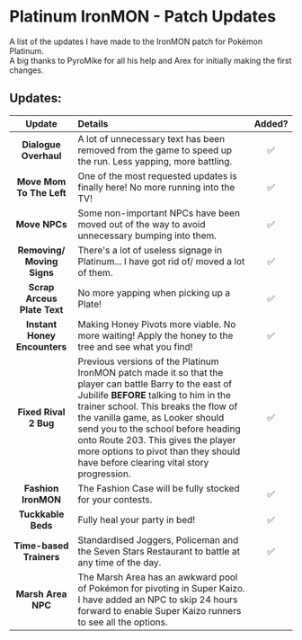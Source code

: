 # Platinum IronMON - Patch Updates
A list of the updates I have made to the IronMON patch for Pokémon Platinum.<br>A big thanks to PyroMike for all his help and Arex for initially making the first changes.
<br>
## Updates:
| **Update** | **Details** | **Added?** |
|:-:|:-|:-:|
| **Dialogue Overhaul** | A lot of unnecessary text has been removed from the game to speed up the run. Less yapping, more battling. | ✅ |
| **Move Mom To The Left** | One of the most requested updates is finally here! No more running into the TV! | ✅ |
| **Move NPCs** | Some non-important NPCs have been moved out of the way to avoid unnecessary bumping into them. | ✅ |
| **Removing/ Moving Signs** | There's a lot of useless signage in Platinum... I have got rid of/ moved a lot of them. | ✅ |
| **Scrap Arceus Plate Text** | No more yapping when picking up a Plate! | ✅ |
| **Instant Honey Encounters** | Making Honey Pivots more viable. No more waiting! Apply the honey to the tree and see what you find! | ✅ |
| **Fixed Rival 2 Bug** | Previous versions of the Platinum IronMON patch made it so that the player can battle Barry to the east of Jubilife **BEFORE** talking to him in the trainer school. This breaks the flow of the vanilla game, as Looker should send you to the school before heading onto Route 203. This gives the player more options to pivot than they should have before clearing vital story progression. | ✅ |
| **Fashion IronMON** | The Fashion Case will be fully stocked for your contests. | ✅ |
| **Tuckkable Beds** | Fully heal your party in bed! | ✅ |
| **Time-based Trainers** | Standardised Joggers, Policeman and the Seven Stars Restaurant to battle at any time of the day. | ✅ |
| **Marsh Area NPC** | The Marsh Area has an awkward pool of Pokémon for pivoting in Super Kaizo. I have added an NPC to skip 24 hours forward to enable Super Kaizo runners to see all the options. |  |
